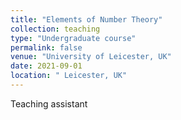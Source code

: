 ```yaml
---
title: "Elements of Number Theory"
collection: teaching
type: "Undergraduate course"
permalink: false
venue: "University of Leicester, UK"
date: 2021-09-01
location: " Leicester, UK"
---
```


Teaching assistant
